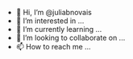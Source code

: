 - 👋 Hi, I’m @juliabnovais
- 👀 I’m interested in ...
- 🌱 I’m currently learning ...
- 💞️ I’m looking to collaborate on ...
- 📫 How to reach me ...

<!---
juliabnovais/juliabnovais is a ✨ special ✨ repository because its `README.md` (this file) appears on your GitHub profile.
You can click the Preview link to take a look at your changes.
--->
